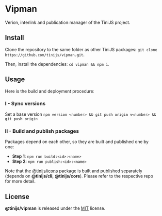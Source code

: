 # Vipman

Verion, interlink and publication manager of the TiniJS project.

## Install

Clone the repository to the same folder as other TiniJS packages: `git clone https://github.com/tinijs/vipman.git`.

Then, install the dependencies: `cd vipman && npm i`.

## Usage

Here is the build and deployment procedure:

### I - Sync versions

Set a base version `npm version <number> && git push origin v<number> && git push origin`

### II - Build and publish packages

Packages depend on each other, so they are built and published one by one:

- **Step 1**: `npm run build:<id>:<name>`
- **Step 2**: `npm run publish:<id>:<name>`

Note that the [@tinijs/icons](https://github.com/tinijs/icons/blob/main/package.json) package is built and published separately (depends on **@tinijs/cli**, **@tinijs/core**). Please refer to the respective repo for more detail.

## License

**@tinijs/vipman** is released under the [MIT](https://github.com/tinijs/vipman/blob/master/LICENSE) license.
